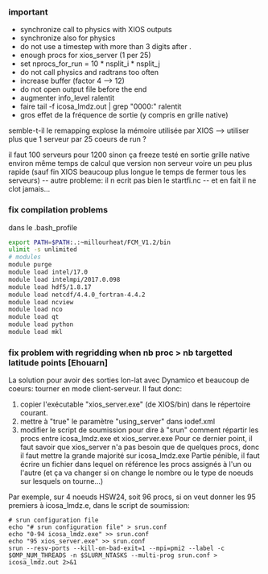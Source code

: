 
### important

* synchronize call to physics with XIOS outputs
* synchronize also for physics
* do not use a timestep with more than 3 digits after .
* enough procs for xios_server (1 per 25)
* set nprocs_for_run = 10 * nsplit_i * nsplit_j
* do not call physics and radtrans too often
* increase buffer (factor 4 --> 12)
* do not open output file before the end
* augmenter info_level ralentit
* faire tail -f icosa_lmdz.out | grep "0000:" ralentit
* gros effet de la fréquence de sortie (y compris en grille native)

semble-t-il le remapping explose la mémoire utilisée par XIOS
--> utiliser plus que 1 serveur par 25 coeurs de run ?

il faut 100 serveurs pour 1200 sinon ça freeze
testé en sortie grille native
environ même temps de calcul que version non serveur
voire un peu plus rapide
(sauf fin XIOS beaucoup plus longue 
le temps de fermer tous les serveurs)
-- autre probleme: il n ecrit pas bien le startfi.nc
-- et en fait il ne clot jamais...

### fix compilation problems 

dans le .bash_profile

```bash
export PATH=$PATH:.:~millourheat/FCM_V1.2/bin
ulimit -s unlimited
# modules
module purge
module load intel/17.0
module load intelmpi/2017.0.098
module load hdf5/1.8.17
module load netcdf/4.4.0_fortran-4.4.2
module load ncview
module load nco
module load qt
module load python
module load mkl
```

### fix problem with regridding when nb proc > nb targetted latitude points [Ehouarn]

La solution pour avoir des sorties lon-lat avec Dynamico et beaucoup de coeurs: tourner en mode client-serveur.
Il faut donc:
1) copier l'exécutable "xios_server.exe" (de XIOS/bin) dans le répertoire courant.
2) mettre à "true" le paramètre "using_server" dans iodef.xml
3) modifier le script de soumission pour dire à "srun" comment répartir les procs entre icosa_lmdz.exe et xios_server.exe
Pour ce dernier point, il faut savoir que xios_server n'a pas besoin que de quelques procs, donc il faut mettre la grande majorité sur icosa_lmdz.exe
Partie pénible, il faut écrire un fichier dans lequel on référence les procs assignés à l'un ou l'autre (et ça va changer si on change le nombre ou le type de noeuds sur lesquels on tourne...)

Par exemple, sur 4 noeuds HSW24, soit 96 procs, si on veut donner les 95 premiers à icosa_lmdz.e, dans le script de soumission:
~~~
# srun configuration file
echo "# srun configuration file" > srun.conf
echo "0-94 icosa_lmdz.exe" >> srun.conf
echo "95 xios_server.exe" >> srun.conf
srun --resv-ports --kill-on-bad-exit=1 --mpi=pmi2 --label -c $OMP_NUM_THREADS -n $SLURM_NTASKS --multi-prog srun.conf > icosa_lmdz.out 2>&1
~~~
